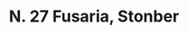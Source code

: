 ---
title: "N. 27 Fusaria, Stonber"
permalink: "/edition/plant027/"
plant-name: "N. 27, Stonber"
plant-number: "027"
plant-xml: "/assets/xml/plant027.xml"
plant-img1: "/assets/img/plant027_verso.jpg"
plant-img2: "/assets/img/plant027.jpg"
plant-title: "N. 27 Fusaria, Stonber"
plant-wfo-link: "http://www.worldfloraonline.org/taxon/wfo-0000681728"
plant-kew-link: ""
plant-taxon-content: "Euonymus Europaeus L."
layout: single-xml
---